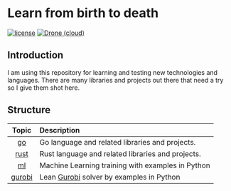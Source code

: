 # Learn from birth to death

[![license](https://img.shields.io/github/license/1995parham/Learning.svg?style=flat-square&logo=gnu)]()
[![Drone (cloud)](https://img.shields.io/drone/build/1995parham/Learning.svg?style=flat-square&logo=drone)](https://cloud.drone.io/1995parham/Learning)

## Introduction

I am using this repository for learning and testing new technologies and languages.
There are many libraries and projects out there that need a try so I give them shot here.

## Structure

|       Topic       | Description                                                         |
| :---------------: | :------------------------------------------------------------------ |
|     [go](go/)     | Go language and related libraries and projects.                     |
|   [rust](rust/)   | Rust language and related libraries and projects.                   |
|     [ml](ml/)     | Machine Learning training with examples in Python                   |
| [gurobi](gurobi/) | Lean [Gurobi](https://www.gurobi.com/) solver by examples in Python |
